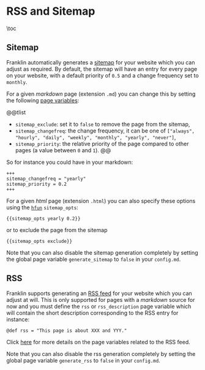 <!--
reviewed: 18/10/20
-->

# RSS and Sitemap

\toc

## Sitemap

Franklin automatically generates a [sitemap](https://www.sitemaps.org/protocol.html) for your website which you can adjust as required.
By default, the sitemap will have an entry for every page on your website, with a default priority of `0.5` and a change frequency set to `monthly`.

For a given _markdown_ page (extension `.md`) you can change this by setting the following [page variables](/syntax/page-variables/):

@@tlist
- `sitemap_exclude`: set it to `false` to remove the page from the sitemap,
- `sitemap_changefreq`: the change frequency, it can be one of `["always", "hourly", "daily", "weekly", "monthly", "yearly", "never"]`,
- `sitemap_priority`: the relative priority of the page compared to other pages (a value between `0` and `1`).
@@

So for instance you could have in your markdown:

```plaintext
+++
sitemap_changefreq = "yearly"
sitemap_priority = 0.2
+++
```

For a given _html_ page (extension `.html`) you can also specify these options using the [`hfun`](/utils/#html_functions_hfun_) `sitemap_opts`:

```plaintext
{{sitemap_opts yearly 0.2}}
```

or to exclude the page from the sitemap

```plaintext
{{sitemap_opts exclude}}
```

Note that you can also disable the sitemap generation completely by setting the global page variable `generate_sitemap` to `false` in your `config.md`.

## RSS

Franklin supports generating an [RSS feed](https://validator.w3.org/feed/docs/rss2.html) for your website which you can adjust at will.
This is only supported for pages with a _markdown_ source for now and you must define the `rss` or `rss_description` page variable which will contain the short description corresponding to the RSS entry for instance:

```plaintext
@def rss = "This page is about XXX and YYY."
```

Click [here](/syntax/page-variables/#rss) for more details on the page variables related to the RSS feed.

Note that you can also disable the rss generation completely by setting the global page variable `generate_rss` to `false` in your `config.md`.
